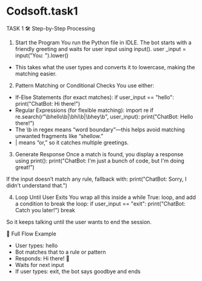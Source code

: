 # Codsoft.task1
TASK 1
🛠️ Step-by-Step Processing
1. Start the Program
You run the Python file in IDLE. The bot starts with a friendly greeting and waits for user input using input().
user _input = input("You: ").lower()
- This takes what the user types and converts it to lowercase, making the matching easier.
2. Pattern Matching or Conditional Checks
You use either:
- If-Else Statements (for exact matches):
if user_input == "hello":
    print("ChatBot: Hi there!")
- Regular Expressions (for flexible matching):
import re
if re.search(r"\bhello\b|\bhi\b|\bhey\b", user_input):
    print("ChatBot: Hello there!")
- The \b in regex means “word boundary”—this helps avoid matching unwanted fragments like “shellow.”
- | means “or,” so it catches multiple greetings.

3. Generate Response
Once a match is found, you display a response using print():
print("ChatBot: I'm just a bunch of code, but I'm doing great!")


If the input doesn’t match any rule, fallback with:
print("ChatBot: Sorry, I didn't understand that.")



4. Loop Until User Exits
You wrap all this inside a while True: loop, and add a condition to break the loop:
if user_input == "exit":
    print("ChatBot: Catch you later!")
    break


So it keeps talking until the user wants to end the session.

🔁 Full Flow Example
- User types: hello
- Bot matches that to a rule or pattern
- Responds: Hi there! 👋
- Waits for next input
- If user types: exit, the bot says goodbye and ends

